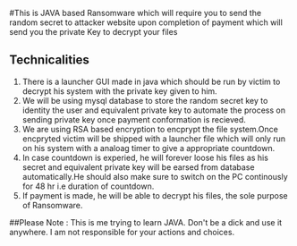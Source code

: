 #This is JAVA based Ransomware which will require you to send the random secret to attacker website upon completion of payment which will send you the private Key to decrypt your files

## Technicalities
1. There is a launcher GUI made in java which should be run by victim to decrypt his system with the private key given to him.
2. We will be using mysql database to store the random secret key to identity the user and equivalent private key to automate the process on sending private key once payment conformation is recieved.
3. We are using RSA based encryption to encprypt the file system.Once encpryted victim will be shipped with a launcher file which will only run on his system with a analoag timer to give a appropriate countdown. 
4. In case countdown is experied, he will forever loose his files as his secret and equivalent private key will be earsed from database automatically.He should also make sure to switch on the PC continously for 48 hr i.e duration of countdown.
5. If payment is made, he will be able to decrypt his files, the sole purpose of Ransomware.

##Please Note : This is me trying to learn JAVA. Don't be a dick and use it anywhere. I am not responsible for your actions and choices.
